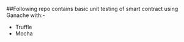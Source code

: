 ##Following repo contains basic unit testing of smart contract using Ganache with:-
  - Truffle
  - Mocha
